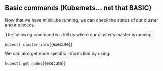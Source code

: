 ## Basic commands (Kubernets... not that BASIC) 

Now that we have minikube running, we can check the status of our cluster and it's nodes.

The following command will tell us where our cluster's master is running:

`kubectl cluster-info`{{execute}}

We can also get node specific information by using:

`kubectl get nodes`{{execute}}
